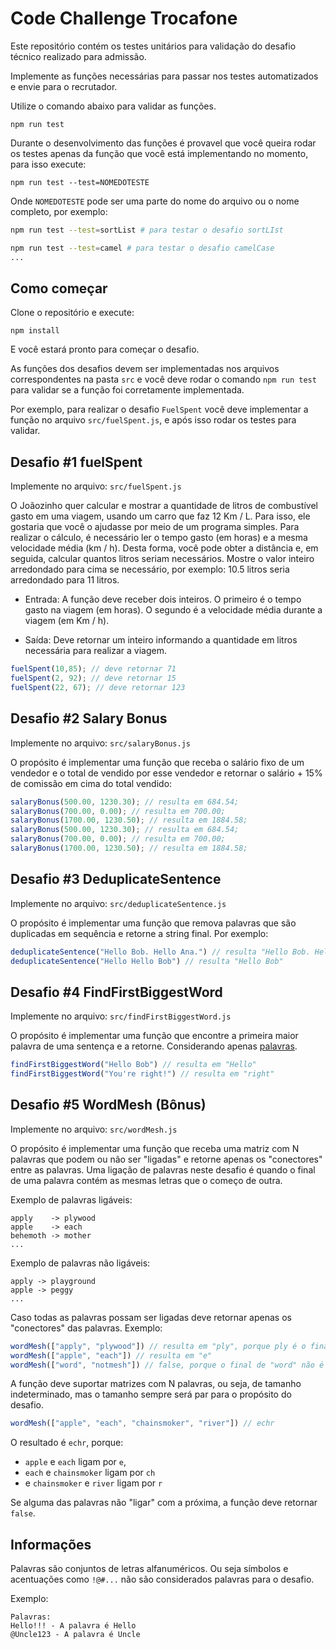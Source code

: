 # Code Challenge Trocafone

Este repositório contém os testes unitários para validação do desafio técnico realizado para admissão.

Implemente as funções necessárias para passar nos testes automatizados e envie para o recrutador.

Utilize o comando abaixo para validar as funções.
```
npm run test
```

Durante o desenvolvimento das funções é provavel que você queira rodar os testes apenas da função que você está implementando no momento, para isso execute:
```
npm run test --test=NOMEDOTESTE
```
Onde `NOMEDOTESTE` pode ser uma parte do nome do arquivo ou o nome completo, por exemplo:
```bash
npm run test --test=sortList # para testar o desafio sortLIst

npm run test --test=camel # para testar o desafio camelCase
...
```
## Como começar

 Clone o repositório e execute:
 ```
 npm install
 ```
 E você estará pronto para começar o desafio.
 
 As funções dos desafios devem ser implementadas nos arquivos correspondentes na pasta `src` e você deve rodar o comando `npm run test` para validar se a função foi corretamente implementada.

Por exemplo, para realizar o desafio `FuelSpent` você deve implementar a função no arquivo `src/fuelSpent.js`, e após isso rodar os testes para validar.
## Desafio #1 fuelSpent
Implemente no arquivo: `src/fuelSpent.js`

O Joãozinho quer calcular e mostrar a quantidade de litros de combustível gasto em uma viagem, usando um carro que faz 12 Km / L. Para isso, ele gostaria que você o ajudasse por meio de um programa simples. Para realizar o cálculo, é necessário ler o tempo gasto (em horas) e a mesma velocidade média (km / h). Desta forma, você pode obter a distância e, em seguida, calcular quantos litros seriam necessários. Mostre o valor inteiro arredondado para cima se necessário, por exemplo: 10.5 litros seria arredondado para 11 litros.

* Entrada: 
A função deve receber dois inteiros. O primeiro é o tempo gasto na viagem (em horas). O segundo é a velocidade média durante a viagem (em Km / h).

* Saída: Deve retornar um inteiro informando a quantidade em litros necessária para realizar a viagem.

```js
fuelSpent(10,85); // deve retornar 71
fuelSpent(2, 92); // deve retornar 15
fuelSpent(22, 67); // deve retornar 123
```

## Desafio #2 Salary Bonus
Implemente no arquivo: `src/salaryBonus.js`

O propósito é implementar uma função que receba o salário fixo de um vendedor e o total de vendido por esse vendedor e retornar o salário + 15% de comissão em cima do total vendido:
```js
salaryBonus(500.00, 1230.30); // resulta em 684.54;
salaryBonus(700.00, 0.00); // resulta em 700.00;
salaryBonus(1700.00, 1230.50); // resulta em 1884.58;
salaryBonus(500.00, 1230.30); // resulta em 684.54;
salaryBonus(700.00, 0.00); // resulta em 700.00;
salaryBonus(1700.00, 1230.50); // resulta em 1884.58;
```

## Desafio #3 DeduplicateSentence
Implemente no arquivo: `src/deduplicateSentence.js`

O propósito é implementar uma função que remova palavras que são duplicadas em sequência e retorne a string final.
Por exemplo:
```js
deduplicateSentence("Hello Bob. Hello Ana.") // resulta "Hello Bob. Hello Ana." mesmo hello repetindo na frase.
deduplicateSentence("Hello Hello Bob") // resulta "Hello Bob"
```

## Desafio #4 FindFirstBiggestWord
Implemente no arquivo: `src/findFirstBiggestWord.js`

O propósito é implementar uma função que encontre a primeira maior palavra de uma sentença e a retorne.
Considerando apenas [palavras](#informações).

```javascript
findFirstBiggestWord("Hello Bob") // resulta em "Hello"
findFirstBiggestWord("You're right!") // resulta em "right"
```
## Desafio #5 WordMesh (Bônus)
Implemente no arquivo: `src/wordMesh.js`

O propósito é implementar uma função que receba uma matriz com N palavras que podem ou não ser "ligadas" e retorne apenas os "conectores" entre as palavras.
Uma ligação de palavras neste desafio é quando o final de uma palavra contém as mesmas letras que o começo de outra. 

Exemplo de palavras ligáveis:
```
apply 	 -> plywood
apple 	 -> each
behemoth -> mother
...
```

Exemplo de palavras não ligáveis:
```
apply -> playground
apple -> peggy
...
```

Caso todas as palavras possam ser ligadas deve retornar apenas os "conectores" das palavras.
Exemplo:

```javascript
wordMesh(["apply", "plywood"]) // resulta em "ply", porque ply é o final de "apply" e o começo de "plywood"
wordMesh(["apple", "each"]) // resulta em "e"
wordMesh(["word", "notmesh"]) // false, porque o final de "word" não é começo de "notmesh"

```
A função deve suportar matrizes com N palavras, ou seja, de tamanho indeterminado, mas o tamanho sempre será par para o propósito do desafio.
```js
wordMesh(["apple", "each", "chainsmoker", "river"]) // echr
```
O resultado é `echr`, porque:
- `apple` e `each` ligam por `e`, 
- `each` e `chainsmoker` ligam por `ch` 
- e `chainsmoker` e `river` ligam por `r`


Se alguma das palavras não "ligar" com a próxima, a função deve retornar `false`.

## Informações
Palavras são conjuntos de letras alfanuméricos. Ou seja símbolos e acentuações como `!@#...` não são considerados palavras para o desafio.

Exemplo:
```
Palavras:
Hello!!! - A palavra é Hello
@Uncle123 - A palavra é Uncle
```
